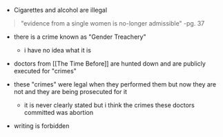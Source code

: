 - Cigarettes and alcohol are illegal

>"evidence from a single women is no-longer admissible"
>-pg. 37

- there is a crime known as "Gender Treachery"
	- i have no idea what it is

- doctors from [[The Time Before]] are hunted down and are publicly executed for "crimes" 
- these "crimes" were legal when they performed them but now they are not and they are being prosecuted for it
	- it is never clearly stated but i think the crimes these doctors committed was abortion

- writing is forbidden
